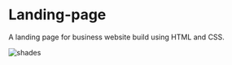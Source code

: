 # Landing-page

A landing page for business website build using HTML and CSS.

![shades](https://user-images.githubusercontent.com/100675296/217870927-a14c74e1-a60b-41ef-9e82-e136c2b6eb34.png)
